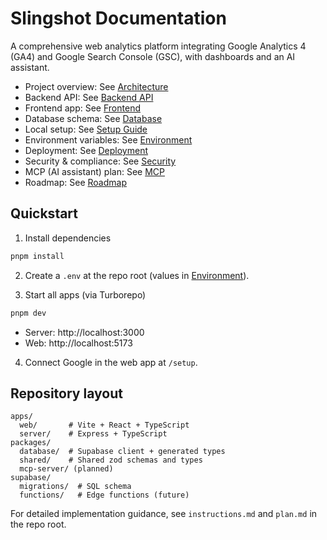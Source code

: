 # Slingshot Documentation

A comprehensive web analytics platform integrating Google Analytics 4 (GA4) and Google Search Console (GSC), with dashboards and an AI assistant.

- Project overview: See [Architecture](./architecture.md)
- Backend API: See [Backend API](./backend-api.md)
- Frontend app: See [Frontend](./frontend.md)
- Database schema: See [Database](./database.md)
- Local setup: See [Setup Guide](./setup.md)
- Environment variables: See [Environment](./env.md)
- Deployment: See [Deployment](./deployment.md)
- Security & compliance: See [Security](./security.md)
- MCP (AI assistant) plan: See [MCP](./mcp.md)
- Roadmap: See [Roadmap](./roadmap.md)

## Quickstart

1) Install dependencies

```bash
pnpm install
```

2) Create a `.env` at the repo root (values in [Environment](./env.md)).

3) Start all apps (via Turborepo)

```bash
pnpm dev
```

- Server: http://localhost:3000
- Web: http://localhost:5173

4) Connect Google in the web app at `/setup`.

## Repository layout

```text
apps/
  web/       # Vite + React + TypeScript
  server/    # Express + TypeScript
packages/
  database/  # Supabase client + generated types
  shared/    # Shared zod schemas and types
  mcp-server/ (planned)
supabase/
  migrations/  # SQL schema
  functions/   # Edge functions (future)
```

For detailed implementation guidance, see `instructions.md` and `plan.md` in the repo root.